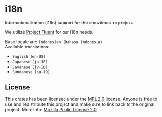 # i18n

Internationalization (i18n) support for the showtimes-rs project.

We utilize [Project Fluent](https://projectfluent.org/) for our i18n needs.

Base locale are: `Indonesian (Bahasa Indonesia)`.<br />
Available translations:
- `English (en-US)`
- `Japanese (ja-JP)`
- `Javanese (jv-ID)`
- `Sundanese (su-ID)`

## License

This crates has been licensed under the [MPL 2.0](https://github.com/naoTimesdev/showtimes-rs/blob/master/LICENSE-MPL) license. Anyone is free to use and redistribute this project and make sure to link back to the original project. More info: [Mozilla Public License 2.0](https://www.tldrlegal.com/license/mozilla-public-license-2-0-mpl-2)
